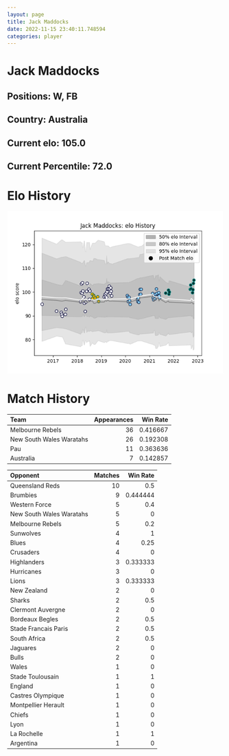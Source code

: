 ```yaml
---  
layout: page  
title: Jack Maddocks  
date: 2022-11-15 23:40:11.748594  
categories: player  
---
```

# Jack Maddocks

## Positions: W, FB

## Country: Australia

## Current elo: 105.0

## Current Percentile: 72.0

# Elo History


![elo history](history_JackMaddocks.png)
# Match History


| Team                     |   Appearances |   Win Rate |
|:-------------------------|--------------:|-----------:|
| Melbourne Rebels         |            36 |   0.416667 |
| New South Wales Waratahs |            26 |   0.192308 |
| Pau                      |            11 |   0.363636 |
| Australia                |             7 |   0.142857 |

| Opponent                 |   Matches |   Win Rate |
|:-------------------------|----------:|-----------:|
| Queensland Reds          |        10 |   0.5      |
| Brumbies                 |         9 |   0.444444 |
| Western Force            |         5 |   0.4      |
| New South Wales Waratahs |         5 |   0        |
| Melbourne Rebels         |         5 |   0.2      |
| Sunwolves                |         4 |   1        |
| Blues                    |         4 |   0.25     |
| Crusaders                |         4 |   0        |
| Highlanders              |         3 |   0.333333 |
| Hurricanes               |         3 |   0        |
| Lions                    |         3 |   0.333333 |
| New Zealand              |         2 |   0        |
| Sharks                   |         2 |   0.5      |
| Clermont Auvergne        |         2 |   0        |
| Bordeaux Begles          |         2 |   0.5      |
| Stade Francais Paris     |         2 |   0.5      |
| South Africa             |         2 |   0.5      |
| Jaguares                 |         2 |   0        |
| Bulls                    |         2 |   0        |
| Wales                    |         1 |   0        |
| Stade Toulousain         |         1 |   1        |
| England                  |         1 |   0        |
| Castres Olympique        |         1 |   0        |
| Montpellier Herault      |         1 |   0        |
| Chiefs                   |         1 |   0        |
| Lyon                     |         1 |   0        |
| La Rochelle              |         1 |   1        |
| Argentina                |         1 |   0        |